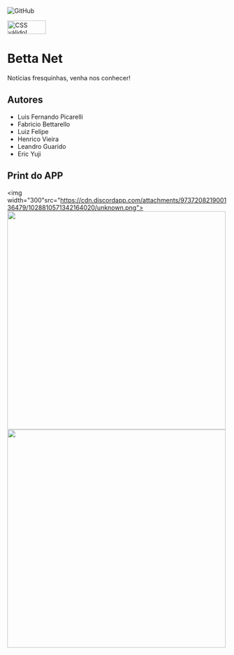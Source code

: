 ![GitHub](https://img.shields.io/github/license/LuisFer2005Pg/2emib-ac1)

<p>
    <a href="https://jigsaw.w3.org/css-validator/check/referer">
        <img style="border:0;width:88px;height:31px"
            src="https://jigsaw.w3.org/css-validator/images/vcss-blue"
            alt="CSS válido!" />
    </a>
</p>

# Betta Net
Notícias fresquinhas, venha nos conhecer!
## Autores
- Luis Fernando Picarelli
- Fabricio Bettarello
- Luiz Felipe
- Henrico Vieira
- Leandro Guarido
- Eric Yuji
## Print do APP
<img width="300"src="https://cdn.discordapp.com/attachments/973720821900136479/1028810571342164020/unknown.png">
<img width="500" src="https://cdn.discordapp.com/attachments/819908302107705358/1045147771646267433/image.png">
<img width="500" src="https://cdn.discordapp.com/attachments/819908302107705358/1045147700196290640/image.png">
